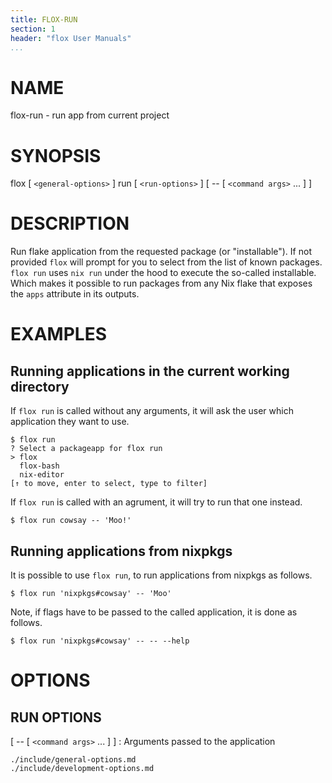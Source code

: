 ```yaml
---
title: FLOX-RUN
section: 1
header: "flox User Manuals"
...
```



# NAME

flox-run - run app from current project

# SYNOPSIS

flox [ `<general-options>` ] run [ `<run-options>` ] [ -- [ `<command args>` ... ] ]

# DESCRIPTION

Run flake application from the requested package (or "installable").
If not provided `flox` will prompt for you to select from the list of known packages.
`flox run` uses `nix run` under the hood to execute the so-called installable. Which makes it possible to run 
packages from any Nix flake that exposes the `apps` attribute in its outputs.

# EXAMPLES

## Running applications in the current working directory

If `flox run` is called without any arguments, it will ask the user which application they want to use.

```console
$ flox run
? Select a packageapp for flox run  
> flox
  flox-bash
  nix-editor
[↑ to move, enter to select, type to filter]
```

If `flox run` is called with an agrument, it will try to run that one instead.

```
$ flox run cowsay -- 'Moo!'
```

## Running applications from nixpkgs

It is possible to use `flox run`, to run applications from nixpkgs as follows.

```console
$ flox run 'nixpkgs#cowsay' -- 'Moo'
```

Note, if flags have to be passed to the called application, it is done as follows.

```console
$ flox run 'nixpkgs#cowsay' -- -- --help
```

# OPTIONS

## RUN OPTIONS

[ -- [ `<command args>` ... ] ]
:   Arguments passed to the application

```{.include}
./include/general-options.md
./include/development-options.md
```
